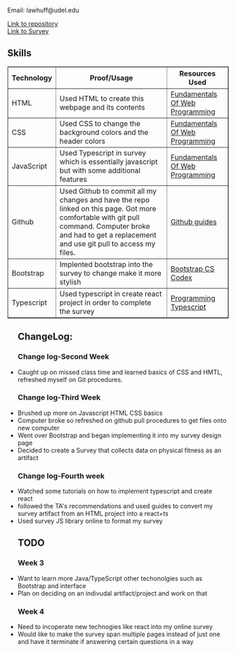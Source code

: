 <hmtl>
    <head>
        <title>Portfolio</title>
        <link rel = "stylesheet" href ="style.css">
    </head>
    <body>
        <p> Email: lawhuff@udel.edu </p>
         <a href = "https://github.com/lhuff25/Portfolio"> Link to repository </a> <br>
         <table width='100%' border=1px cellspacing=0>
         <a href = "https://lhuff25.github.io/mysurvey/" > Link to Survey </a>
 <h2> Skills </h2>
 <tr>
     <th>Technology</th>
     <th>Proof/Usage</th>
     <th>Resources Used</th>
 </tr>
 <tr>
     <td>HTML</td>
     <td>Used HTML to create this webpage 
     and its contents</td>
     <td> <a href = "https://runestone.academy/runestone/books/published/webfundamentals/HTML/toctree.html"> Fundamentals Of
      Web Programming </a> </td>
 </tr>
 <tr>
     <td>CSS</td>
     <td>Used CSS to change the background colors and the header colors</td>
     <td><a href = "https://runestone.academy/runestone/books/published/webfundamentals/HTML/toctree.html"> Fundamentals Of
      Web Programming </a></td>
 </tr>
 <tr>
     <td>JavaScript</td>
     <td> Used Typescript in survey which is essentially javascript but with some additional features </td>
     <td><a href = "https://runestone.academy/runestone/books/published/webfundamentals/HTML/toctree.html"> Fundamentals Of
      Web Programming </a></td>
 </tr>
 <tr>
     <td>Github</td>
     <td>Used Github to commit all my changes and have the repo linked on this page. Got more comfortable with git pull command. 
     Computer broke and had to get a replacement and use git pull to access my files. </td>
     <td><a href = "https://guides.github.com/"> Github guides </a></td>
 </tr>
    <tr>
     <td>Bootstrap</td>
     <td>Implented bootstrap into the survey to change make it more stylish </td>
     <td><a href = "https://sun.iwu.edu/~mliffito/cs_codex/posts/bootstrap/"> Bootstrap CS Codex </a></td>
 </tr>
<tr>
    <td>Typescript</td>
    <td> Used typescript in create react project in order to complete the survey </td>
    <td><a href = "https://www.oreilly.com/library/view/programming-typescript/9781492037644/" > Programming Typescript </a></td>
 </tr>
 </table>
    <ul>
        <h2> ChangeLog: </h2>
        <h3> Change log-Second Week </h3>
        <li> Caught up on missed class time and learned basics of CSS and HMTL, refreshed myself on Git procedures. </li>
        <h3> Change log-Third Week </h3>
        <li> Brushed up more on Javascript HTML CSS basics </li>
        <li> Computer broke so refreshed on github pull procedures to get files onto new computer </li>
        <li> Went over Bootstrap and began implementing it into my survey design page </li>
        <li> Decided to create a Survey that collects data on physical fitness as an artifact </li> 
        <h3> Change log-Fourth week </h3>
        <li> Watched some tutorials on how to implement typescript and create react </li>
        <li> followed the TA's recommendations and used guides to convert my survey artifact from an HTML project into a react+ts </li>
        <li> Used survey JS library online to format my survey </li>
        <h2> TODO </h2>
        <h3> Week 3 </h3>
        <li> Want to learn more Java/TypeScript other techonolgies such as Bootstrap and interface</li>
        <li> Plan on deciding on an indivudal artifact/project and work on that</li>
        <h3> Week 4 </h3>
        <li> Need to incoperate new technogies like react into my online survey </li>
        <li> Would like to make the survey span multiple pages instead of just one and have it terminate if answering certain questions in a way </li>
    </ul> 
</table>
    </body>
</hmtl>
